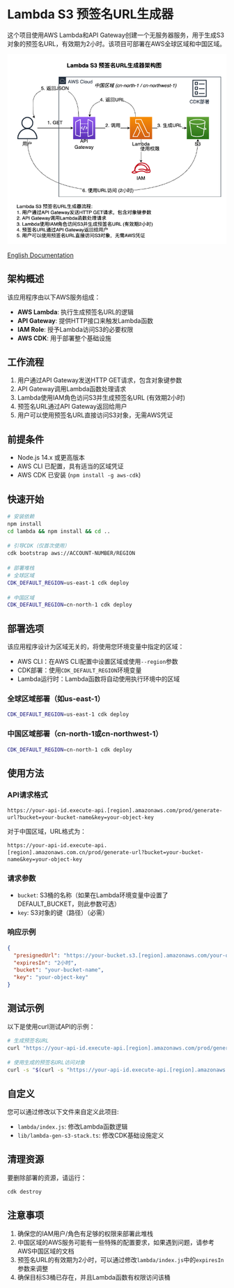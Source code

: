 # Lambda S3 预签名URL生成器

这个项目使用AWS Lambda和API Gateway创建一个无服务器服务，用于生成S3对象的预签名URL，有效期为2小时。该项目可部署在AWS全球区域和中国区域。

![架构图](./docs/images/arch.drawio.png)

[English Documentation](./README.md)

## 架构概述

该应用程序由以下AWS服务组成：

- **AWS Lambda**: 执行生成预签名URL的逻辑
- **API Gateway**: 提供HTTP接口来触发Lambda函数
- **IAM Role**: 授予Lambda访问S3的必要权限
- **AWS CDK**: 用于部署整个基础设施

## 工作流程

1. 用户通过API Gateway发送HTTP GET请求，包含对象键参数
2. API Gateway调用Lambda函数处理请求
3. Lambda使用IAM角色访问S3并生成预签名URL (有效期2小时)
4. 预签名URL通过API Gateway返回给用户
5. 用户可以使用预签名URL直接访问S3对象，无需AWS凭证

## 前提条件

- Node.js 14.x 或更高版本
- AWS CLI 已配置，具有适当的区域凭证
- AWS CDK 已安装 (`npm install -g aws-cdk`)

## 快速开始

```bash
# 安装依赖
npm install
cd lambda && npm install && cd ..

# 引导CDK（仅首次使用）
cdk bootstrap aws://ACCOUNT-NUMBER/REGION

# 部署堆栈
# 全球区域
CDK_DEFAULT_REGION=us-east-1 cdk deploy

# 中国区域
CDK_DEFAULT_REGION=cn-north-1 cdk deploy
```

## 部署选项

该应用程序设计为区域无关的，将使用您环境变量中指定的区域：

- AWS CLI：在AWS CLI配置中设置区域或使用`--region`参数
- CDK部署：使用`CDK_DEFAULT_REGION`环境变量
- Lambda运行时：Lambda函数将自动使用执行环境中的区域

### 全球区域部署（如us-east-1）

```bash
CDK_DEFAULT_REGION=us-east-1 cdk deploy
```

### 中国区域部署（cn-north-1或cn-northwest-1）

```bash
CDK_DEFAULT_REGION=cn-north-1 cdk deploy
```

## 使用方法

### API请求格式

```
https://your-api-id.execute-api.[region].amazonaws.com/prod/generate-url?bucket=your-bucket-name&key=your-object-key
```

对于中国区域，URL格式为：
```
https://your-api-id.execute-api.[region].amazonaws.com.cn/prod/generate-url?bucket=your-bucket-name&key=your-object-key
```

### 请求参数

- `bucket`: S3桶的名称（如果在Lambda环境变量中设置了DEFAULT_BUCKET，则此参数可选）
- `key`: S3对象的键（路径）（必需）

### 响应示例

```json
{
  "presignedUrl": "https://your-bucket.s3.[region].amazonaws.com/your-object-key?X-Amz-Algorithm=...",
  "expiresIn": "2小时",
  "bucket": "your-bucket-name",
  "key": "your-object-key"
}
```

## 测试示例

以下是使用curl测试API的示例：

```bash
# 生成预签名URL
curl "https://your-api-id.execute-api.[region].amazonaws.com/prod/generate-url?key=example.txt"

# 使用生成的预签名URL访问对象
curl -s "$(curl -s "https://your-api-id.execute-api.[region].amazonaws.com/prod/generate-url?key=example.txt" | jq -r '.presignedUrl')"
```

## 自定义

您可以通过修改以下文件来自定义此项目:

- `lambda/index.js`: 修改Lambda函数逻辑
- `lib/lambda-gen-s3-stack.ts`: 修改CDK基础设施定义

## 清理资源

要删除部署的资源，请运行：

```bash
cdk destroy
```

## 注意事项

1. 确保您的IAM用户/角色有足够的权限来部署此堆栈
2. 中国区域的AWS服务可能有一些特殊的配置要求，如果遇到问题，请参考AWS中国区域的文档
3. 预签名URL的有效期为2小时，可以通过修改`lambda/index.js`中的`expiresIn`参数来调整
4. 确保目标S3桶已存在，并且Lambda函数有权限访问该桶
